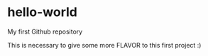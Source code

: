 # hello-world
My first Github repository 

This is necessary to give some more FLAVOR to this first project :) 
